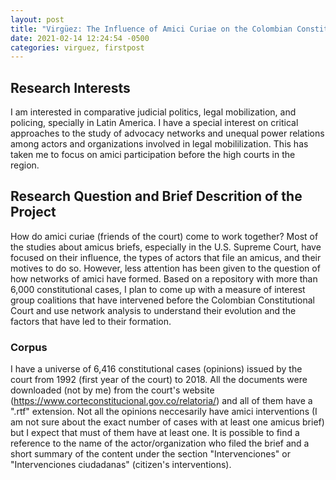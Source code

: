 ```yaml
---
layout: post
title: "Virgüez: The Influence of Amici Curiae on the Colombian Constitutional Court"
date: 2021-02-14 12:24:54 -0500
categories: virguez, firstpost
---
```


## Research Interests
I am interested in comparative judicial politics, legal mobilization, and policing, specially in Latin America. I have a special interest on critical approaches to the study of advocacy networks and unequal power relations among actors and organizations involved in legal mobililization. This has taken me to focus on amici participation before the high courts in the region.

## Research Question and Brief Descrition of the Project

How do amici curiae (friends of the court) come to work together? Most of the studies about amicus briefs, especially in the U.S. Supreme Court, have focused on their influence, the types of actors that file an amicus, and their motives to do so. However, less attention has been given to the question of how networks of amici have formed. Based on a repository with more than 6,000 constitutional cases, I plan to come up with a measure of interest group coalitions that have intervened before the Colombian Constitutional Court and use network analysis to understand their evolution and the factors that have led to their formation.

### Corpus

I have a universe of 6,416 constitutional cases (opinions) issued by the court from 1992 (first year of the court) to 2018. All the documents were downloaded (not by me) from the court's website (https://www.corteconstitucional.gov.co/relatoria/) and all of them have a ".rtf" extension. Not all the opinions neccesarily have amici interventions (I am not sure about the exact number of cases with at least one amicus brief) but I expect that must of them have at least one. It is possible to find a reference to the name of the actor/organization who filed the brief and a short summary of the content under the section "Intervenciones" or "Intervenciones ciudadanas" (citizen's interventions). 
